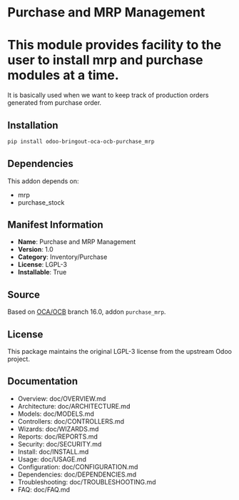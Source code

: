 # Purchase and MRP Management


This module provides facility to the user to install mrp and purchase modules at a time.
========================================================================================

It is basically used when we want to keep track of production orders generated
from purchase order.
    

## Installation

```bash
pip install odoo-bringout-oca-ocb-purchase_mrp
```

## Dependencies

This addon depends on:
- mrp
- purchase_stock

## Manifest Information

- **Name**: Purchase and MRP Management
- **Version**: 1.0
- **Category**: Inventory/Purchase
- **License**: LGPL-3
- **Installable**: True

## Source

Based on [OCA/OCB](https://github.com/OCA/OCB) branch 16.0, addon `purchase_mrp`.

## License

This package maintains the original LGPL-3 license from the upstream Odoo project.

## Documentation

- Overview: doc/OVERVIEW.md
- Architecture: doc/ARCHITECTURE.md
- Models: doc/MODELS.md
- Controllers: doc/CONTROLLERS.md
- Wizards: doc/WIZARDS.md
- Reports: doc/REPORTS.md
- Security: doc/SECURITY.md
- Install: doc/INSTALL.md
- Usage: doc/USAGE.md
- Configuration: doc/CONFIGURATION.md
- Dependencies: doc/DEPENDENCIES.md
- Troubleshooting: doc/TROUBLESHOOTING.md
- FAQ: doc/FAQ.md
